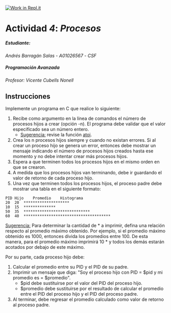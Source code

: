 [![Work in Repl.it](https://classroom.github.com/assets/work-in-replit-14baed9a392b3a25080506f3b7b6d57f295ec2978f6f33ec97e36a161684cbe9.svg)](https://classroom.github.com/online_ide?assignment_repo_id=3081844&assignment_repo_type=AssignmentRepo)
# Actividad *4*: *Procesos*  

##### Estudiante:  
*Andrés Barragán Salas* - *A01026567* - *CSF*  

##### Programación Avanzada
*Profesor: Vicente Cubells Nonell*

## Instrucciones
Implemente un programa en C que realice lo siguiente:

  1. Recibe como argumento en la línea de comandos el número de procesos hijos a crear (opción -n). El programa debe validar que el valor especificado sea un número entero. 
      * <ins>Sugerencia:</ins> revise la función [atoi](http://www.cplusplus.com/reference/cstdlib/atoi/).  
  2. Crea los n procesos hijos siempre y cuando no existan errores. Si al crear un proceso hijo se genera un error, entonces debe mostrar un mensaje indicando el número de procesos hijos creados hasta ese momento y no debe intentar crear más procesos hijos.
  3. Espera a que terminen todos los procesos hijos en el mismo orden en que se crearon.
  4. A medida que los procesos hijos van terminando, debe ir guardando el valor de retorno de cada proceso hijo.
  5. Una vez que terminen todos los procesos hijos, el proceso padre debe mostrar una tabla en el siguiente formato:

    PID Hijo	Promedio	Histograma
    20	20	********************
    10	15	**************
    50	35	*****************************
    60	40	**************************************

<ins>Sugerencia:</ins> Para determinar la cantidad de * a imprimir, defina una relación respecto al promedio máximo obtenido. Por ejemplo, si el promedio máximo obtenido es 1000, entonces divida los promedios entre 100. De esta manera, para el promedio máximo imprimirá 10 * y todos los demás estarán acotados por debajo de este máximo.

Por su parte, cada proceso hijo debe:

  1. Calcular el promedio entre su PID y el PID de su padre.
  2. Imprimir un mensaje que diga: "Soy el proceso hijo con PID = $pid y mi promedio es = $promedio".
      * $pid debe sustituirse por el valor del PID del proceso hijo.
      * $promedio debe sustituirse por el resultado de calcular el promedio entre el PID del proceso hijo y el PID del proceso padre.
  3. Al terminar, debe regresar el promedio calculado como valor de retorno  al proceso padre.

